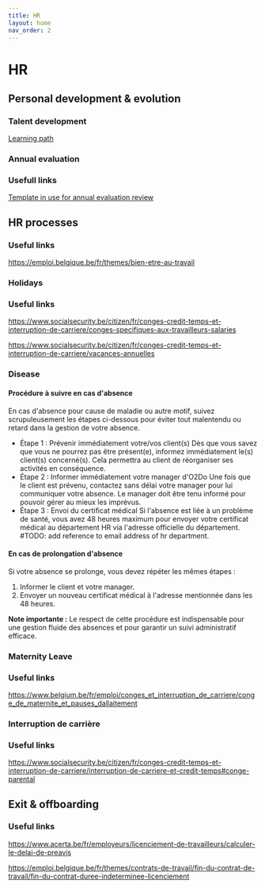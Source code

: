 ```yaml
---
title: HR
layout: home
nav_order: 2
---
```

# HR

## Personal development & evolution

### Talent development

[Learning path](https://teams.microsoft.com/l/channel/19%3A6712547d205d4790a40cfb4339a1f0aa%40thread.skype/Learning%20path?groupId=ac2e9d38-b29c-4d15-9097-e5da51c04887&tenantId=b851794f-4c22-4fd7-8dc1-e76a77e5d2f2)

### Annual evaluation

### Usefull links

[Template in use for annual evaluation review](https://o2do.sharepoint.com/:w:/r/sites/O2Do/_layouts/15/Doc2.aspx?action=edit&sourcedoc=%7B78688f21-e50d-4607-a45c-be2c0cbba279%7D&wdOrigin=TEAMS-MAGLEV.teamsSdk_ns.rwc&wdExp=TEAMS-TREATMENT&wdhostclicktime=1740490527507&web=1)

## HR processes

### Useful links

https://emploi.belgique.be/fr/themes/bien-etre-au-travail

### Holidays

### Useful links

https://www.socialsecurity.be/citizen/fr/conges-credit-temps-et-interruption-de-carriere/conges-specifiques-aux-travailleurs-salaries 

https://www.socialsecurity.be/citizen/fr/conges-credit-temps-et-interruption-de-carriere/vacances-annuelles

### Disease

#### Procédure à suivre en cas d'absence
En cas d'absence pour cause de maladie ou autre motif, suivez scrupuleusement les étapes ci-dessous pour éviter tout malentendu ou retard dans la gestion de votre absence.
- Étape 1 : Prévenir immédiatement votre/vos client(s)
Dès que vous savez que vous ne pourrez pas être présent(e), informez immédiatement le(s) client(s) concerné(s). Cela permettra au client de réorganiser ses activités en conséquence.
- Étape 2 : Informer immédiatement votre manager d'O2Do
Une fois que le client est prévenu, contactez sans délai votre manager pour lui communiquer votre absence. Le manager doit être tenu informé pour pouvoir gérer au mieux les imprévus.
- Étape 3 : Envoi du certificat médical
Si l'absence est liée à un problème de santé, vous avez 48 heures maximum pour envoyer votre certificat médical au département HR via l'adresse officielle du département.  #TODO: add reference to email address of hr department. 

#### En cas de prolongation d'absence
Si votre absence se prolonge, vous devez répéter les mêmes étapes : 
1.	Informer le client et votre manager.
2.	Envoyer un nouveau certificat médical à l'adresse mentionnée dans les 48 heures.

**Note importante :**
Le respect de cette procédure est indispensable pour une gestion fluide des absences et pour garantir un suivi administratif efficace.


### Maternity Leave

### Useful links

https://www.belgium.be/fr/emploi/conges_et_interruption_de_carriere/conge_de_maternite_et_pauses_dallaitement 

### Interruption de carrière

### Useful links

https://www.socialsecurity.be/citizen/fr/conges-credit-temps-et-interruption-de-carriere/interruption-de-carriere-et-credit-temps#conge-parental

## Exit & offboarding

### Useful links

https://www.acerta.be/fr/employeurs/licenciement-de-travailleurs/calculer-le-delai-de-preavis

https://emploi.belgique.be/fr/themes/contrats-de-travail/fin-du-contrat-de-travail/fin-du-contrat-duree-indeterminee-licenciement

